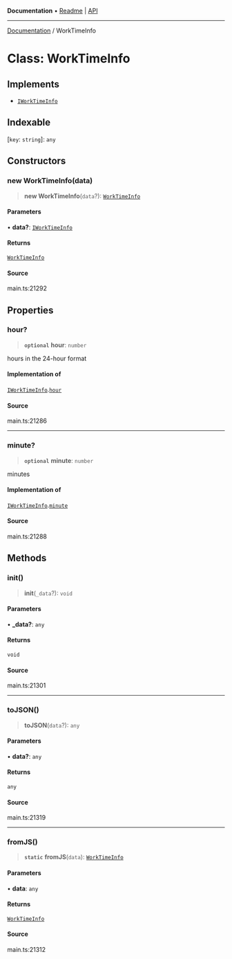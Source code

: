 **Documentation** • [Readme](../README.md) \| [API](../globals.md)

***

[Documentation](../README.md) / WorkTimeInfo

# Class: WorkTimeInfo

## Implements

- [`IWorkTimeInfo`](../interfaces/IWorkTimeInfo.md)

## Indexable

 \[`key`: `string`\]: `any`

## Constructors

### new WorkTimeInfo(data)

> **new WorkTimeInfo**(`data`?): [`WorkTimeInfo`](WorkTimeInfo.md)

#### Parameters

• **data?**: [`IWorkTimeInfo`](../interfaces/IWorkTimeInfo.md)

#### Returns

[`WorkTimeInfo`](WorkTimeInfo.md)

#### Source

main.ts:21292

## Properties

### hour?

> **`optional`** **hour**: `number`

hours in the 24-hour format

#### Implementation of

[`IWorkTimeInfo`](../interfaces/IWorkTimeInfo.md).[`hour`](../interfaces/IWorkTimeInfo.md#hour)

#### Source

main.ts:21286

***

### minute?

> **`optional`** **minute**: `number`

minutes

#### Implementation of

[`IWorkTimeInfo`](../interfaces/IWorkTimeInfo.md).[`minute`](../interfaces/IWorkTimeInfo.md#minute)

#### Source

main.ts:21288

## Methods

### init()

> **init**(`_data`?): `void`

#### Parameters

• **\_data?**: `any`

#### Returns

`void`

#### Source

main.ts:21301

***

### toJSON()

> **toJSON**(`data`?): `any`

#### Parameters

• **data?**: `any`

#### Returns

`any`

#### Source

main.ts:21319

***

### fromJS()

> **`static`** **fromJS**(`data`): [`WorkTimeInfo`](WorkTimeInfo.md)

#### Parameters

• **data**: `any`

#### Returns

[`WorkTimeInfo`](WorkTimeInfo.md)

#### Source

main.ts:21312
